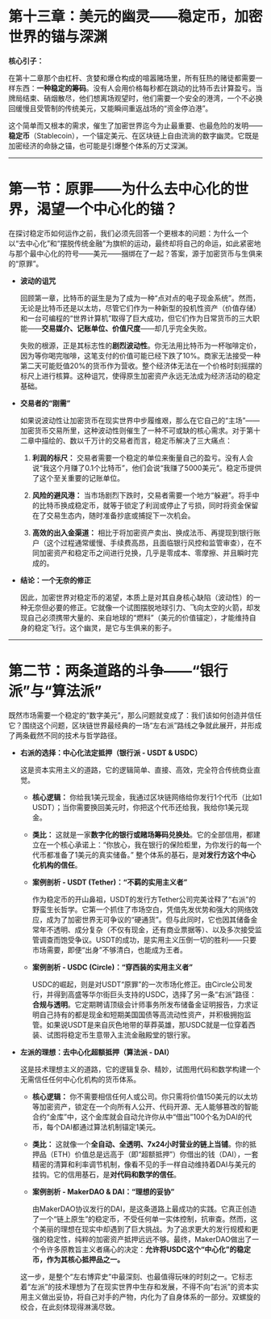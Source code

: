 



# **第十三章：美元的幽灵——稳定币，加密世界的锚与深渊**



**核心引子：**



在第十二章那个由杠杆、贪婪和爆仓构成的喧嚣赌场里，所有狂热的赌徒都需要一样东西：**一种稳定的筹码**。没有人会用价格每秒都在跳动的比特币去计算盈亏。当牌局结束、硝烟散尽，他们想离场观望时，他们需要一个安全的港湾，一个不必换回缓慢且受管制的传统美元，又能瞬间重返战场的“资金停泊港”。



这个简单而又根本的需求，催生了加密世界迄今为止最重要、也最危险的发明——**稳定币**（Stablecoin），一个锚定美元、在区块链上自由流淌的数字幽灵。它既是加密经济的命脉之锚，也可能是引爆整个体系的万丈深渊。



---



# **第一节：原罪——为什么去中心化的世界，渴望一个中心化的锚？**



在探讨稳定币如何运作之前，我们必须先回答一个更根本的问题：为什么一个以“去中心化”和“摆脱传统金融”为旗帜的运动，最终却将自己的命运，如此紧密地与那个最中心化的符号——美元——捆绑在了一起？答案，源于加密货币与生俱来的“原罪”。



*   **波动的诅咒**



    回顾第一章，比特币的诞生是为了成为一种“点对点的电子现金系统”。然而，无论是比特币还是以太坊，尽管它们作为一种新型的投机性资产（价值存储）和一台可编程的“世界计算机”取得了巨大成功，但它们作为日常货币的三大职能——**交易媒介、记账单位、价值尺度**——却几乎完全失败。



    失败的根源，正是其标志性的**剧烈波动性**。你无法用比特币为一杯咖啡定价，因为等你喝完咖啡，这笔支付的价值可能已经下跌了10%。商家无法接受一种第二天可能贬值20%的货币作为营收。整个经济体无法在一个价格时刻摇摆的标尺上进行核算。这种诅咒，使得原生加密资产永远无法成为经济活动的稳定基础。



*   **交易者的“刚需”**



    如果说波动性让加密货币在现实世界中步履维艰，那么在它自己的“主场”——加密货币交易所里，这种波动性则催生了一种不可或缺的核心需求。对于第十二章中描绘的、数以千万计的交易者而言，稳定币解决了三大痛点：



    1.  **利润的标尺：** 交易者需要一个稳定的单位来衡量自己的盈亏。没有人会说“我这个月赚了0.1个比特币”，他们会说“我赚了5000美元”。稳定币提供了这个至关重要的记账单位。

    2.  **风险的避风港：** 当市场剧烈下跌时，交易者需要一个地方“躲避”。将手中的比特币换成稳定币，就等于锁定了利润或停止了亏损，同时将资金保留在了交易生态内，随时准备抄底或捕捉下一次机会。

    3.  **高效的出入金渠道：** 相比于将加密资产卖出、换成法币、再提现到银行账户（这个过程通常缓慢、手续费高昂，且面临银行风控和监管审查），在不同加密资产和稳定币之间进行兑换，几乎是零成本、零摩擦、并且瞬时完成的。



*   **结论：一个无奈的修正**



    因此，加密世界对稳定币的渴望，本质上是对其自身核心缺陷（波动性）的一种无奈但必要的修正。它就像一个试图摆脱地球引力、飞向太空的火箭，却发现自己必须携带大量的、来自地球的“燃料”（美元的价值锚定），才能维持自身的稳定飞行。这个幽灵，是它与生俱来的影子。



---



# **第二节：两条道路的斗争——“银行派”与“算法派”**



既然市场需要一个稳定的“数字美元”，那么问题就变成了：我们该如何创造并信任它？围绕这个问题，区块链世界最经典的一场“左右派”路线之争就此展开，并形成了两条截然不同的技术与哲学路径。



*   **右派的选择：中心化法定抵押（银行派 - USDT & USDC）**



    这是资本实用主义的道路，它的逻辑简单、直接、高效，完全符合传统商业直觉。



    *   **核心逻辑：** 你给我1美元现金，我通过区块链网络给你发行1个代币（比如1 USDT）；当你需要换回美元时，你把这个代币还给我，我给你1美元现金。

    *   **类比：** 这就是一家**数字化的银行或赌场筹码兑换处**。它的全部信用，都建立在一个核心承诺上：“你放心，我在银行的保险柜里，为你发行的每一个代币都准备了1美元的真实储备。” 整个体系的基石，是**对发行方这个中心化机构的信任**。



    *   **案例剖析 - USDT (Tether)：“不羁的实用主义者”**

        作为稳定币的开山鼻祖，USDT的发行方Tether公司完美诠释了“右派”的野蛮生长哲学。它第一个抓住了市场空白，凭借先发优势和强大的网络效应，成为了加密世界无可争议的“硬通货”。但与此同时，它也因其储备金常年不透明、成分复杂（不仅有现金，还有商业票据等）、以及多次接受监管调查而饱受争议。USDT的成功，是实用主义压倒一切的胜利——只要市场需要，即便“出身”不够清白，也能成为王者。



    *   **案例剖析 - USDC (Circle)：“穿西装的实用主义者”**

        USDC的崛起，则是对USDT“原罪”的一次市场化修正。由Circle公司发行，并得到高盛等华尔街巨头支持的USDC，选择了另一条“右派”路径：**合规与透明**。它定期聘请顶级会计师事务所发布储备金证明报告，力求证明自己持有的都是现金和短期美国国债等高流动性资产，并积极拥抱监管。如果说USDT是来自灰色地带的草莽英雄，那USDC就是一位穿着西装、试图将稳定币生意带入主流金融殿堂的银行家。



*   **左派的理想：去中心化超额抵押（算法派 - DAI）**



    这是技术理想主义的道路，它的逻辑复杂、精妙，试图用代码和数学构建一个无需信任任何中心化机构的货币体系。



    *   **核心逻辑：** 你不需要相信任何人或公司。你只需将价值150美元的以太坊等加密资产，锁定在一个向所有人公开、代码开源、无人能够篡改的智能合约“金库”中，这个金库就会自动允许你从中“借出”100个名为DAI的代币，每个DAI都通过算法机制锚定1美元。

    *   **类比：** 这就像一个**全自动、全透明、7x24小时营业的链上当铺**。你的抵押品（ETH）价值总是远高于（即“超额抵押”）你借出的钱（DAI），一套精密的清算和利率调节机制，像看不见的手一样自动维持着DAI与美元的挂钩。它的信用基石，是**对代码和数学的信任**。



    *   **案例剖析 - MakerDAO & DAI：“理想的妥协”**

        由MakerDAO协议发行的DAI，是这条道路上最成功的实践。它真正创造了一个“链上原生”的稳定币，不受任何单一实体控制，抗审查。然而，这个美丽的理想在现实中却遇到了巨大挑战。为了追求更大的发行规模和更强的稳定性，纯粹的加密资产抵押远远不够。最终，MakerDAO做出了一个令许多原教旨主义者痛心的决定：**允许将USDC这个“中心化”的稳定币，作为其核心抵押品之一。**



    这一步，是整个“左右博弈史”中最深刻、也最值得玩味的时刻之一。它标志着“左派”的技术理想为了在现实世界中生存和发展，不得不向“右派”的资本实用主义做出妥协，将自己对手的产物，内化为了自身体系的一部分。双螺旋的绞合，在此刻体现得淋漓尽致。